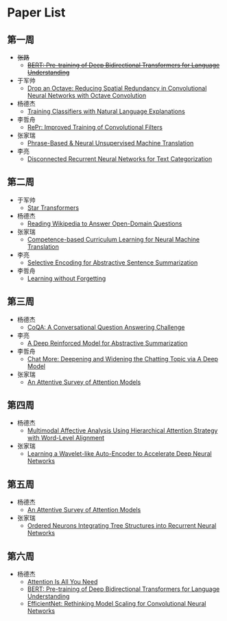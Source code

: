 # Paper List

## 第一周
- ~~张路~~
  - ~~[BERT: Pre-training of Deep Bidirectional Transformers for Language Understanding](https://arxiv.org/pdf/1810.04805.pdf)~~
- 于军帅
  - [Drop an Octave: Reducing Spatial Redundancy in Convolutional Neural Networks with Octave Convolution](https://export.arxiv.org/pdf/1904.05049)
- 杨德杰
  - [Training Classifiers with Natural Language Explanations](https://aclweb.org/anthology/P18-1175)
- 李哲舟
  - [RePr: Improved Training of Convolutional Filters](https://arxiv.org/pdf/1811.07275v3.pdf)  
- 张家瑞
  - [Phrase-Based & Neural Unsupervised Machine Translation](https://arxiv.org/abs/1804.07755)
- 李亮
  - [Disconnected Recurrent Neural Networks for Text Categorization](https://www.aclweb.org/anthology/P18-1215)
  
## 第二周
- 于军帅
  - [Star Transformers](https://arxiv.org/abs/1902.09113)
- 杨德杰
  - [Reading Wikipedia to Answer Open-Domain Questions](https://cs.stanford.edu/~danqi/papers/acl2017.pdf)
- 张家瑞
  - [Competence-based Curriculum Learning for Neural Machine Translation](https://arxiv.org/abs/1903.09848)
- 李亮
  - [Selective Encoding for Abstractive Sentence Summarization](https://arxiv.org/abs/1704.07073)
- 李哲舟
  - [Learning without Forgetting](https://arxiv.org/pdf/1606.09282.pdf)

## 第三周

- 杨德杰
  - [CoQA: A Conversational Question Answering Challenge](https://arxiv.org/pdf/1808.07042.pdf)
- 李亮
  - [A Deep Reinforced Model for Abstractive Summarization](https://arxiv.org/pdf/1705.04304.pdf)
- 李哲舟
  - [Chat More: Deepening and Widening the Chatting Topic via A Deep Model](http://coai.cs.tsinghua.edu.cn/hml/media/files/2018SIGIR_Wangwenjie.pdf)  
- 张家瑞
  - [An Attentive Survey of Attention Models](https://arxiv.org/abs/1904.02874?context=cs)
## 第四周
- 杨德杰
  - [Multimodal Affective Analysis Using Hierarchical Attention Strategy with Word-Level Alignment](https://www.aclweb.org/anthology/P18-1207)
- 张家瑞
  - [Learning a Wavelet-like Auto-Encoder to Accelerate Deep Neural Networks](https://arxiv.org/abs/1712.07493)
## 第五周
 - 杨德杰
   - [An Attentive Survey of Attention Models](https://arxiv.org/pdf/1904.02874.pdf)
 - 张家瑞
   - [Ordered Neurons Integrating Tree Structures into Recurrent Neural Networks](https://arxiv.org/abs/1810.09536?context=cs)
## 第六周
 - 杨德杰
   - [Attention Is All You Need](https://arxiv.org/pdf/1706.03762.pdf)
   - [BERT: Pre-training of Deep Bidirectional Transformers for Language Understanding](https://arxiv.org/pdf/1810.04805.pdf)
   - [EfficientNet: Rethinking Model Scaling for Convolutional Neural Networks](https://arxiv.org/pdf/1905.11946.pdf)

